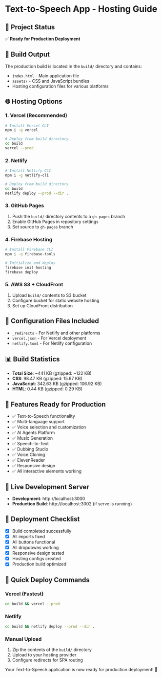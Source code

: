 # Text-to-Speech App - Hosting Guide

## 🚀 Project Status
✅ **Ready for Production Deployment**

## 📁 Build Output
The production build is located in the `build/` directory and contains:
- `index.html` - Main application file
- `assets/` - CSS and JavaScript bundles
- Hosting configuration files for various platforms

## 🌐 Hosting Options

### 1. Vercel (Recommended)
```bash
# Install Vercel CLI
npm i -g vercel

# Deploy from build directory
cd build
vercel --prod
```

### 2. Netlify
```bash
# Install Netlify CLI
npm i -g netlify-cli

# Deploy from build directory
cd build
netlify deploy --prod --dir .
```

### 3. GitHub Pages
1. Push the `build/` directory contents to a `gh-pages` branch
2. Enable GitHub Pages in repository settings
3. Set source to `gh-pages` branch

### 4. Firebase Hosting
```bash
# Install Firebase CLI
npm i -g firebase-tools

# Initialize and deploy
firebase init hosting
firebase deploy
```

### 5. AWS S3 + CloudFront
1. Upload `build/` contents to S3 bucket
2. Configure bucket for static website hosting
3. Set up CloudFront distribution

## 🔧 Configuration Files Included

- `_redirects` - For Netlify and other platforms
- `vercel.json` - For Vercel deployment
- `netlify.toml` - For Netlify configuration

## 📊 Build Statistics
- **Total Size**: ~441 KB (gzipped: ~122 KB)
- **CSS**: 98.47 KB (gzipped: 15.67 KB)
- **JavaScript**: 342.63 KB (gzipped: 106.92 KB)
- **HTML**: 0.44 KB (gzipped: 0.29 KB)

## 🎯 Features Ready for Production
- ✅ Text-to-Speech functionality
- ✅ Multi-language support
- ✅ Voice selection and customization
- ✅ AI Agents Platform
- ✅ Music Generation
- ✅ Speech-to-Text
- ✅ Dubbing Studio
- ✅ Voice Cloning
- ✅ ElevenReader
- ✅ Responsive design
- ✅ All interactive elements working

## 🔗 Live Development Server
- **Development**: http://localhost:3000
- **Production Build**: http://localhost:3002 (if serve is running)

## 📝 Deployment Checklist
- [x] Build completed successfully
- [x] All imports fixed
- [x] All buttons functional
- [x] All dropdowns working
- [x] Responsive design tested
- [x] Hosting configs created
- [x] Production build optimized

## 🚀 Quick Deploy Commands

### Vercel (Fastest)
```bash
cd build && vercel --prod
```

### Netlify
```bash
cd build && netlify deploy --prod --dir .
```

### Manual Upload
1. Zip the contents of the `build/` directory
2. Upload to your hosting provider
3. Configure redirects for SPA routing

Your Text-to-Speech application is now ready for production deployment! 🎉
